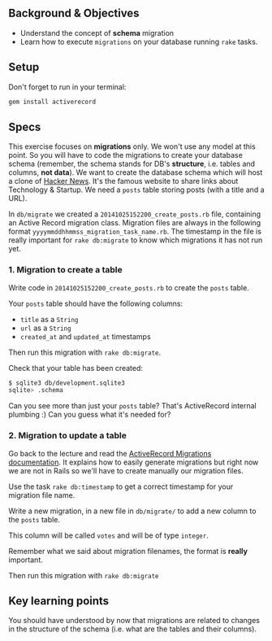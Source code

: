 ## Background & Objectives

- Understand the concept of **schema** migration
- Learn how to execute `migrations` on your database running `rake` tasks.

## Setup

Don't forget to run in your terminal:

```bash
gem install activerecord
```

## Specs

This exercise focuses on **migrations** only. We won't use any model at this point. So you will have to code the migrations to create your database schema (remember, the schema stands for DB's **structure**, i.e. tables and columns, **not data**). We want to create the database schema which will host a clone of [Hacker News](https://news.ycombinator.com).
It's the famous website to share links about Technology & Startup.
We need a `posts` table storing posts (with a title and a URL).

In `db/migrate` we created a `20141025152200_create_posts.rb` file, containing an Active Record migration class. Migration files are always in the following format `yyyymmddhhmmss_migration_task_name.rb`. The timestamp in the file is really important for `rake db:migrate` to know which migrations
it has not run yet.

### 1. Migration to create a table

Write code in `20141025152200_create_posts.rb` to create the `posts` table.

Your `posts` table should have the following columns:

- `title` as a `String`
- `url` as a `String`
- `created_at` and `updated_at` timestamps

Then run this migration with `rake db:migrate`.

Check that your table has been created:

```bash
$ sqlite3 db/development.sqlite3
sqlite> .schema
```

Can you see more than just your `posts` table? That's ActiveRecord internal plumbing :)
Can you guess what it's needed for?

### 2. Migration to update a table

Go back to the lecture and read the [ActiveRecord Migrations documentation](http://api.rubyonrails.org/classes/ActiveRecord/Migration.html). It explains how to easily generate migrations but right now we are not in Rails so we'll have to create manually our migration files.

Use the task `rake db:timestamp` to get a correct timestamp for your migration file name.

Write a new migration, in a new file in `db/migrate/` to add a new column to the `posts` table.

This column will be called `votes` and will be of type `integer`.

Remember what we said about migration filenames, the format is **really** important.

Then run this migration with `rake db:migrate`

## Key learning points

You should have understood by now that migrations are related to changes in the structure of the schema
(i.e. what are the tables and their columns).

